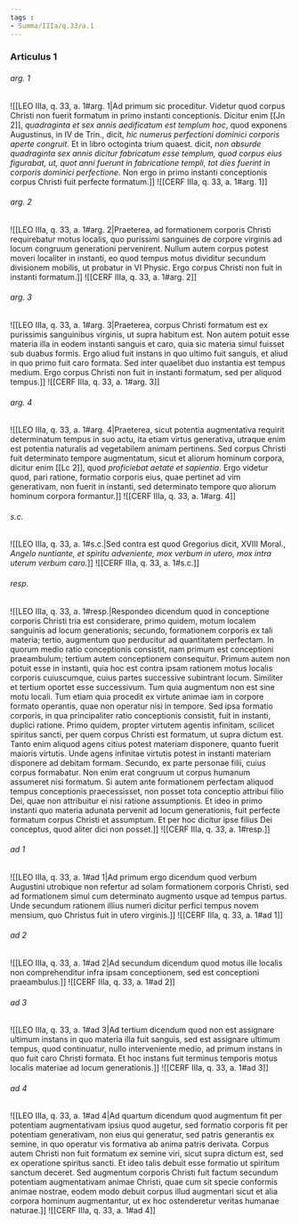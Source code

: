 ```yaml
---
tags : 
- Summa/IIIa/q.33/a.1
---
```


### Articulus 1

###### arg. 1
![[LEO IIIa, q. 33, a. 1#arg. 1|Ad primum sic proceditur. Videtur quod corpus Christi non fuerit formatum in primo instanti conceptionis. Dicitur enim [[Jn 2]], *quadraginta et sex annis aedificatum est templum hoc*, quod exponens Augustinus, in IV de Trin., dicit, *hic numerus perfectioni dominici corporis aperte congruit*. Et in libro octoginta trium quaest. dicit, *non absurde quadraginta sex annis dicitur fabricatum esse templum, quod corpus eius figurabat, ut, quot anni fuerunt in fabricatione templi, tot dies fuerint in corporis dominici perfectione*. Non ergo in primo instanti conceptionis corpus Christi fuit perfecte formatum.]]
![[CERF IIIa, q. 33, a. 1#arg. 1]]

###### arg. 2
![[LEO IIIa, q. 33, a. 1#arg. 2|Praeterea, ad formationem corporis Christi requirebatur motus localis, quo purissimi sanguines de corpore virginis ad locum congruum generationi pervenirent. Nullum autem corpus potest moveri localiter in instanti, eo quod tempus motus dividitur secundum divisionem mobilis, ut probatur in VI Physic. Ergo corpus Christi non fuit in instanti formatum.]]
![[CERF IIIa, q. 33, a. 1#arg. 2]]

###### arg. 3
![[LEO IIIa, q. 33, a. 1#arg. 3|Praeterea, corpus Christi formatum est ex purissimis sanguinibus virginis, ut supra habitum est. Non autem potuit esse materia illa in eodem instanti sanguis et caro, quia sic materia simul fuisset sub duabus formis. Ergo aliud fuit instans in quo ultimo fuit sanguis, et aliud in quo primo fuit caro formata. Sed inter quaelibet duo instantia est tempus medium. Ergo corpus Christi non fuit in instanti formatum, sed per aliquod tempus.]]
![[CERF IIIa, q. 33, a. 1#arg. 3]]

###### arg. 4
![[LEO IIIa, q. 33, a. 1#arg. 4|Praeterea, sicut potentia augmentativa requirit determinatum tempus in suo actu, ita etiam virtus generativa, utraque enim est potentia naturalis ad vegetabilem animam pertinens. Sed corpus Christi fuit determinato tempore augmentatum, sicut et aliorum hominum corpora, dicitur enim [[Lc 2]], quod *proficiebat aetate et sapientia*. Ergo videtur quod, pari ratione, formatio corporis eius, quae pertinet ad vim generativam, non fuerit in instanti, sed determinato tempore quo aliorum hominum corpora formantur.]]
![[CERF IIIa, q. 33, a. 1#arg. 4]]

###### s.c.
![[LEO IIIa, q. 33, a. 1#s.c.|Sed contra est quod Gregorius dicit, XVIII Moral., *Angelo nuntiante, et spiritu adveniente, mox verbum in utero, mox intra uterum verbum caro*.]]
![[CERF IIIa, q. 33, a. 1#s.c.]]

###### resp.
![[LEO IIIa, q. 33, a. 1#resp.|Respondeo dicendum quod in conceptione corporis Christi tria est considerare, primo quidem, motum localem sanguinis ad locum generationis; secundo, formationem corporis ex tali materia; tertio, augmentum quo perducitur ad quantitatem perfectam. In quorum medio ratio conceptionis consistit, nam primum est conceptioni praeambulum; tertium autem conceptionem consequitur. Primum autem non potuit esse in instanti, quia hoc est contra ipsam rationem motus localis corporis cuiuscumque, cuius partes successive subintrant locum. Similiter et tertium oportet esse successivum. Tum quia augmentum non est sine motu locali. Tum etiam quia procedit ex virtute animae iam in corpore formato operantis, quae non operatur nisi in tempore. Sed ipsa formatio corporis, in qua principaliter ratio conceptionis consistit, fuit in instanti, duplici ratione. Primo quidem, propter virtutem agentis infinitam, scilicet spiritus sancti, per quem corpus Christi est formatum, ut supra dictum est. Tanto enim aliquod agens citius potest materiam disponere, quanto fuerit maioris virtutis. Unde agens infinitae virtutis potest in instanti materiam disponere ad debitam formam. Secundo, ex parte personae filii, cuius corpus formabatur. Non enim erat congruum ut corpus humanum assumeret nisi formatum. Si autem ante formationem perfectam aliquod tempus conceptionis praecessisset, non posset tota conceptio attribui filio Dei, quae non attribuitur ei nisi ratione assumptionis. Et ideo in primo instanti quo materia adunata pervenit ad locum generationis, fuit perfecte formatum corpus Christi et assumptum. Et per hoc dicitur ipse filius Dei conceptus, quod aliter dici non posset.]]
![[CERF IIIa, q. 33, a. 1#resp.]]

###### ad 1
![[LEO IIIa, q. 33, a. 1#ad 1|Ad primum ergo dicendum quod verbum Augustini utrobique non refertur ad solam formationem corporis Christi, sed ad formationem simul cum determinato augmento usque ad tempus partus. Unde secundum rationem illius numeri dicitur perfici tempus novem mensium, quo Christus fuit in utero virginis.]]
![[CERF IIIa, q. 33, a. 1#ad 1]]

###### ad 2
![[LEO IIIa, q. 33, a. 1#ad 2|Ad secundum dicendum quod motus ille localis non comprehenditur infra ipsam conceptionem, sed est conceptioni praeambulus.]]
![[CERF IIIa, q. 33, a. 1#ad 2]]

###### ad 3
![[LEO IIIa, q. 33, a. 1#ad 3|Ad tertium dicendum quod non est assignare ultimum instans in quo materia illa fuit sanguis, sed est assignare ultimum tempus, quod continuatur, nullo interveniente medio, ad primum instans in quo fuit caro Christi formata. Et hoc instans fuit terminus temporis motus localis materiae ad locum generationis.]]
![[CERF IIIa, q. 33, a. 1#ad 3]]

###### ad 4
![[LEO IIIa, q. 33, a. 1#ad 4|Ad quartum dicendum quod augmentum fit per potentiam augmentativam ipsius quod augetur, sed formatio corporis fit per potentiam generativam, non eius qui generatur, sed patris generantis ex semine, in quo operatur vis formativa ab anima patris derivata. Corpus autem Christi non fuit formatum ex semine viri, sicut supra dictum est, sed ex operatione spiritus sancti. Et ideo talis debuit esse formatio ut spiritum sanctum deceret. Sed augmentum corporis Christi fuit factum secundum potentiam augmentativam animae Christi, quae cum sit specie conformis animae nostrae, eodem modo debuit corpus illud augmentari sicut et alia corpora hominum augmentantur, ut ex hoc ostenderetur veritas humanae naturae.]]
![[CERF IIIa, q. 33, a. 1#ad 4]]

